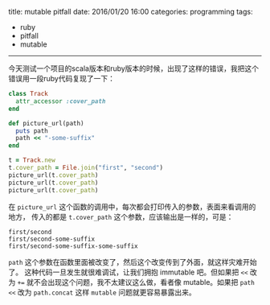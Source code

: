 title: mutable pitfall
date: 2016/01/20 16:00
categories: programming
tags:
- ruby
- pitfall
- mutable
---

今天测试一个项目的scala版本和ruby版本的时候，出现了这样的错误，我把这个错误用一段ruby代码复现了一下：
``` ruby
class Track
  attr_accessor :cover_path
end

def picture_url(path)
  puts path
  path << "-some-suffix"
end

t = Track.new
t.cover_path = File.join("first", "second")
picture_url(t.cover_path)
picture_url(t.cover_path)
picture_url(t.cover_path)
```
在 `picture_url` 这个函数的调用中，每次都会打印传入的参数，表面来看调用的地方，
传入的都是 `t.cover_path` 这个参数，应该输出是一样的，可是：
```
first/second
first/second-some-suffix
first/second-some-suffix-some-suffix
```
`path` 这个参数在函数里面被改变了，然后这个改变传到了外面，就这样灾难开始了。
这种代码一旦发生就很难调试，让我们拥抱 immutable 吧。但如果把 `<<` 改为 `+=` 就不会出现这个问题，我不太建议这么做，看者像 mutable。如果把 `path <<` 改为 `path.concat` 这样 `mutable` 问题就更容易暴露出来。
